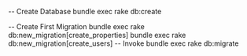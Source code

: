 
-- Create Database
bundle exec rake db:create

-- Create First Migration
bundle exec rake db:new_migration[create_properties]
bundle exec rake db:new_migration[create_users]
-- Invoke
bundle exec rake db:migrate 